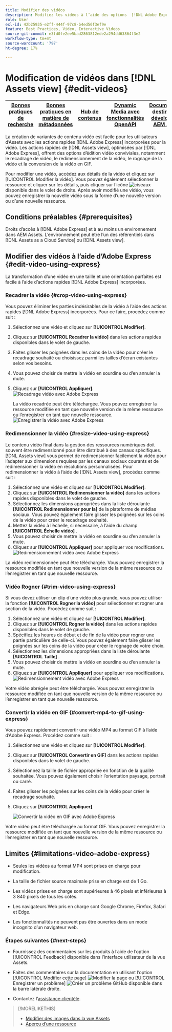 ```yaml
---
title: Modifier des vidéos
description: Modifiez les vidéos à l’aide des options  [!DNL Adobe Express] optimisées et enregistrez les vidéos mises à jour sous forme de versions.
role: User
exl-id: 42b25935-e2ff-444f-97c8-b4ed56f3ef9e
feature: Best Practices, Video, Interactive Videos
source-git-commit: e3fd0fe2ee5bad2863812ede2a294dd63864f3e2
workflow-type: tm+mt
source-wordcount: '797'
ht-degree: 17%

---
```


# Modification de vidéos dans [!DNL Assets view] {#edit-videos}

| [Bonnes pratiques de recherche](/help/assets/search-best-practices.md) | [ Bonnes pratiques en matière de métadonnées](/help/assets/metadata-best-practices.md) | [Hub de contenus](/help/assets/product-overview.md) | [Dynamic Media avec fonctionnalités OpenAPI](/help/assets/dynamic-media-open-apis-overview.md) | [Documentation destinée aux développeurs AEM Assets](https://developer.adobe.com/experience-cloud/experience-manager-apis/) |
| ------------- | --------------------------- |---------|----|-----|

La création de variantes de contenu vidéo est facile pour les utilisateurs d’Assets avec les actions rapides [!DNL Adobe Express] incorporées pour la vidéo. Les actions rapides de [!DNL Assets view], optimisées par [!DNL Adobe Express], offrent des options d’édition vidéo conviviales, notamment le recadrage de vidéo, le redimensionnement de la vidéo, le rognage de la vidéo et la conversion de la vidéo en GIF.

Pour modifier une vidéo, accédez aux détails de la vidéo et cliquez sur [!UICONTROL Modifier la vidéo]. Vous pouvez également sélectionner la ressource et cliquer sur les détails, puis cliquer sur l’icône ![ciseaux](assets/do-not-localize/cut.svg) disponible dans le volet de droite. Après avoir modifié une vidéo, vous pouvez enregistrer la nouvelle vidéo sous la forme d’une nouvelle version ou d’une nouvelle ressource.

## Conditions préalables {#prerequisites}

Droits d’accès à [!DNL Adobe Express] et à au moins un environnement dans AEM Assets. L’environnement peut être l’un des référentiels dans [!DNL Assets as a Cloud Service] ou [!DNL Assets view].

## Modifier des vidéos à l’aide d’Adobe Express {#edit-video-using-express}

La transformation d’une vidéo en une taille et une orientation parfaites est facile à l’aide d’actions rapides [!DNL Adobe Express] incorporées.

### Recadrer la vidéo {#crop-video-using-express}

Vous pouvez éliminer les parties indésirables de la vidéo à l’aide des actions rapides [!DNL Adobe Express] incorporées. Pour ce faire, procédez comme suit :

1. Sélectionnez une vidéo et cliquez sur **[!UICONTROL Modifier]**.
2. Cliquez sur **[!UICONTROL Recadrer la vidéo]** dans les actions rapides disponibles dans le volet de gauche.
3. Faites glisser les poignées dans les coins de la vidéo pour créer le recadrage souhaité ou choisissez parmi les tailles d’écran existantes selon vos besoins.
4. Vous pouvez choisir de mettre la vidéo en sourdine ou d’en annuler la mute.
5. Cliquez sur **[!UICONTROL Appliquer]**.
   ![Recadrage vidéo avec Adobe Express](assets/adobe-express-crop-video.png)

   La vidéo recadrée peut être téléchargée. Vous pouvez enregistrer la ressource modifiée en tant que nouvelle version de la même ressource ou l’enregistrer en tant que nouvelle ressource. ![Enregistrer la vidéo avec Adobe Express](assets/adobe-express-save-video.png)

### Redimensionner la vidéo {#resize-video-using-express}

Le contenu vidéo final dans la gestion des ressources numériques doit souvent être redimensionné pour être distribué à des canaux spécifiques. [!DNL Assets view] vous permet de redimensionner facilement la vidéo pour l’adapter aux dimensions requises par les canaux sociaux courants et de redimensionner la vidéo en résolutions personnalisées. Pour redimensionner la vidéo à l’aide de [!DNL Assets view], procédez comme suit :

1. Sélectionnez une vidéo et cliquez sur **[!UICONTROL Modifier]**.
2. Cliquez sur **[!UICONTROL Redimensionner la vidéo]** dans les actions rapides disponibles dans le volet de gauche.
3. Sélectionnez les dimensions appropriées dans la liste déroulante **[!UICONTROL Redimensionner pour la]** de la plateforme de médias sociaux. Vous pouvez également faire glisser les poignées sur les coins de la vidéo pour créer le recadrage souhaité.
4. Mettez la vidéo à l’échelle, si nécessaire, à l’aide du champ **[!UICONTROL Échelle vidéo]** .
5. Vous pouvez choisir de mettre la vidéo en sourdine ou d’en annuler la mute.
6. Cliquez sur **[!UICONTROL Appliquer]** pour appliquer vos modifications.
   ![Redimensionnement vidéo avec Adobe Express](assets/adobe-express-resize-video.png)

La vidéo redimensionnée peut être téléchargée. Vous pouvez enregistrer la ressource modifiée en tant que nouvelle version de la même ressource ou l’enregistrer en tant que nouvelle ressource.

### Vidéo Rogner {#trim-video-using-express}

Si vous devez utiliser un clip d’une vidéo plus grande, vous pouvez utiliser la fonction **[!UICONTROL Rogner la vidéo]** pour sélectionner et rogner une section de la vidéo. Procédez comme suit :

1. Sélectionnez une vidéo et cliquez sur **[!UICONTROL Modifier]**.
2. Cliquez sur **[!UICONTROL Rogner la vidéo]** dans les actions rapides disponibles dans le volet de gauche.
3. Spécifiez les heures de début et de fin de la vidéo pour rogner une partie particulière de celle-ci. Vous pouvez également faire glisser les poignées sur les coins de la vidéo pour créer le rognage de votre choix.
4. Sélectionnez les dimensions appropriées dans la liste déroulante **[!UICONTROL Taille]** .
5. Vous pouvez choisir de mettre la vidéo en sourdine ou d’en annuler la mute.
6. Cliquez sur **[!UICONTROL Appliquer]** pour appliquer vos modifications.
   ![Redimensionnement vidéo avec Adobe Express](assets/adobe-express-trim-video.png)

Votre vidéo abrégée peut être téléchargée. Vous pouvez enregistrer la ressource modifiée en tant que nouvelle version de la même ressource ou l’enregistrer en tant que nouvelle ressource.

### Convertir la vidéo en GIF {#convert-mp4-to-gif-using-express}

Vous pouvez rapidement convertir une vidéo MP4 au format GIF à l’aide d’Adobe Express. Procédez comme suit :

1. Sélectionnez une vidéo et cliquez sur **[!UICONTROL Modifier]**.
2. Cliquez sur **[!UICONTROL Convertir en GIF]** dans les actions rapides disponibles dans le volet de gauche.
3. Sélectionnez la taille de fichier appropriée en fonction de la qualité souhaitée. Vous pouvez également choisir l’orientation paysage, portrait ou carré.
4. Faites glisser les poignées sur les coins de la vidéo pour créer le recadrage souhaité.
5. Cliquez sur **[!UICONTROL Appliquer]**.

   ![Convertir la vidéo en GIF avec Adobe Express](assets/adobe-express-convert-video-to-gif.png)

Votre vidéo peut être téléchargée au format GIF. Vous pouvez enregistrer la ressource modifiée en tant que nouvelle version de la même ressource ou l’enregistrer en tant que nouvelle ressource.

## Limites {#limitations-video-adobe-express}

* Seules les vidéos au format MP4 sont prises en charge pour modification.

* La taille de fichier source maximale prise en charge est de 1 Go.

* Les vidéos prises en charge sont supérieures à 46 pixels et inférieures à 3 840 pixels de tous les côtés.

* Les navigateurs Web pris en charge sont Google Chrome, Firefox, Safari et Edge.

* Les fonctionnalités ne peuvent pas être ouvertes dans un mode incognito d’un navigateur web.

### Étapes suivantes {#next-steps}

* Fournissez des commentaires sur les produits à l’aide de l’option [!UICONTROL Feedback] disponible dans l’interface utilisateur de la vue Assets.

* Faites des commentaires sur la documentation en utilisant l’option [!UICONTROL Modifier cette page] ![Modifier la page](assets/do-not-localize/edit-page.png) ou [!UICONTROL Enregistrer un problème] ![Créer un problème GitHub](assets/do-not-localize/github-issue.png) disponible dans la barre latérale droite.

* Contactez l’[assistance clientèle](https://experienceleague.adobe.com/fr?support-solution=General#support).

>[!MORELIKETHIS]
>
>* [Modifier des images dans la vue Assets](edit-images-assets-view.md)
>* [Aperçu d’une ressource](navigate-assets-view.md)
